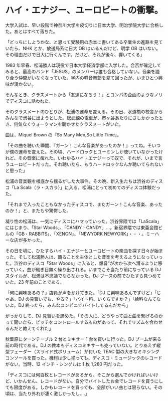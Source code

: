 # ハイ・エナジー、ユーロビートの衝撃。

大学入試は、早い段階で神奈川大学を皮切りに日本大学、明治学院大学に合格した。あとはすべて落ちた。

「どっちにしようかな、と思って受験用の赤本に書いてある卒業生の進路を見ていたら、NHK とか、放送局系に日大 OB はいるんだけど、明学 OB はいない。その理由だけで日大に行くんです。だけど、それが後々、響いてくる」

1983 年早春、松浦勝人は現役で日本大学経済学部に入学した。合否が確定してみると、最高のバンド「JESUS」のメンバーは誰も合格していない。音楽を語り合う仲間がいなくなっていた。学内の軽音楽部を見て回ったが、いまひとつ興味が湧かない。

そんなとき、クラスメートから「友達になろう！」とコンパの企画のようなノリでディスコに誘われた。

そのクラスメートのひとりが、松浦の運命を変える。その日、水道橋の校舎からみんなで渋谷に出ようとした。総武線の電車が、市ヶ谷あたりにさしかかったとき、何気なくウォークマンを聴かせたクラスメートがいた。

曲は、Miquel Brown の『So Many Men,So Little Time』。

「その曲を聴いた瞬間、『ガーン！こんな音楽があったのか！』ってね。そいつが僕の運命を変えた。その頃、ハードロックとユーミンしか聴いていなかったけれど、その音楽に痺れた。いわゆるハイ・エナジーって奴で、それが、いまで言うユーロビートだった。それ聴いたら、もうハードロックなんか聴いてられないと思った」

松浦の音楽観を根底から揺るがした大事件。その晩、新入生たちは渋谷のディスコ「La Scala（ラ・スカラ）」に入る。松浦にとって初めてのディスコ体験だった。

「それまで入ったこともなかったディスコで、またガーン！こんな音楽、あったのか！」と、またもや驚愕した。

凝り性の松浦は、一気にディスコにハマっていった。渋谷界隈では「LaScala」にはじまり、「Star Woods」、「CANDY・CANDY」...。新宿界隈では東亜会館ビルの「GB・RABBITS」、「XENON」、「NEWYORK NEWYORK」・・・。ミーハーな店が多かった。

その日を境に、ひたすらハイ・エナジーとユーロビートの楽曲を探す日々が始まった。そして松浦勝人は、踊ることを主体とした音楽を考えるようになっていった。渋谷のディスコ「Star Woods」に入ると、爆音”が次から次へ滑るように移っていく。曲が継ぎ目無く繰り出される。いまでこそ当たり前になっている DJ スタイルが、松浦は不思議でならなかった。DJ ブースの前でひたすら見つめていた。23 年前のことである。

「何に興味あるの？」店員が声をかけてきた。「DJ に興味あるんですけど」「じゃあ、DJ の見習いでも、やる？」「バイト料、いくらですか？」「給料なんてないよ。DJ 終ったら、みんなコンビニでバイトしてるんだから」

がっかりして、DJ 見習いを諦めた。「その人に、どうやって曲と曲を繋げるのかって聞いたら、ピッチをコントロールするものがあって、それでリズムを合わせるんだと教えてくれた」

秋葉原にターンテーブル 2 台とミキサー 1 台を買いに行った。DJ ブームが来る前の時代である。DJ の教本もディスコミキサーも売っていない。とりあえず縦型フェーダー（スライド式ボリューム）が付いた TEAC 製の大きなミキシングコンソールを買った。機材は少し揃っても、ディスコ・ミュージックのレコードがない。当時、12 インチ・シングルは 1 枚 1,280 円だった。

「ディスコには何百枚とレコードがあるから、そこから選んでかければいいけど、いかんせん、レコードがない。自分でバイトしたお金でレコードを買うにしても限度がある。しかもレコードを買っても、全部がいい曲とは限らない。その頃は、当たり外れが凄く激しかったし....」
